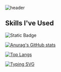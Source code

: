 
![header](https://capsule-render.vercel.app/api?type=rounded&height=250&section=header&text=Jayden's%20Playground&fontSize=70&theme=onedark)


## Skills I've Used
![Static Badge](https://img.shields.io/badge/spring_boot-%236DB33F)

[![Anurag's GitHub stats](https://github-readme-stats.vercel.app/api?username=hyowon3434&show=reviews,prs_merged,prs_merged_percentage&show_icons=true&theme=tokyonight)](https://github.com/anuraghazra/github-readme-stats)


[![Top Langs](https://github-readme-stats.vercel.app/api/top-langs/?username=hyowon3434&layout=donut&theme=tokyonight)](https://github.com/anuraghazra/github-readme-stats)


[![Typing SVG](https://readme-typing-svg.demolab.com?font=Fira+Code&pause=1000&random=false&width=435&lines=Thank+you+for+reading+my+introduction)](https://git.io/typing-svg)




<!--
**hyowon3434/hyowon3434** is a ✨ _special_ ✨ repository because its `README.md` (this file) appears on your GitHub profile.

Here are some ideas to get you started:

- 🔭 I’m currently working on ...
- 🌱 I’m currently learning ...
- 👯 I’m looking to collaborate on ...
- 🤔 I’m looking for help with ...
- 💬 Ask me about ...
- 📫 How to reach me: ...
- 😄 Pronouns: ...
- ⚡ Fun fact: ...
-->
